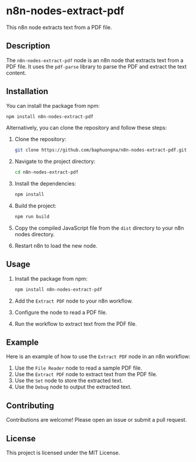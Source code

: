 # n8n-nodes-extract-pdf

This n8n node extracts text from a PDF file.

## Description

The `n8n-nodes-extract-pdf` node is an n8n node that extracts text from a PDF file. It uses the `pdf-parse` library to parse the PDF and extract the text content.

## Installation

You can install the package from npm:

```bash
npm install n8n-nodes-extract-pdf
```

Alternatively, you can clone the repository and follow these steps:

1. Clone the repository:
   ```bash
   git clone https://github.com/baphuongna/n8n-nodes-extract-pdf.git
   ```

2. Navigate to the project directory:
   ```bash
   cd n8n-nodes-extract-pdf
   ```

3. Install the dependencies:
   ```bash
   npm install
   ```

4. Build the project:
   ```bash
   npm run build
   ```

5. Copy the compiled JavaScript file from the `dist` directory to your n8n nodes directory.

6. Restart n8n to load the new node.

## Usage

1. Install the package from npm:
   ```bash
   npm install n8n-nodes-extract-pdf
   ```

2. Add the `Extract PDF` node to your n8n workflow.
3. Configure the node to read a PDF file.
4. Run the workflow to extract text from the PDF file.

## Example

Here is an example of how to use the `Extract PDF` node in an n8n workflow:

1. Use the `File Reader` node to read a sample PDF file.
2. Use the `Extract PDF` node to extract text from the PDF file.
3. Use the `Set` node to store the extracted text.
4. Use the `Debug` node to output the extracted text.

## Contributing

Contributions are welcome! Please open an issue or submit a pull request.

## License

This project is licensed under the MIT License.
